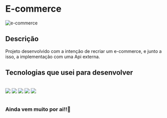 # E-commerce
![e-commerce](https://user-images.githubusercontent.com/75812324/173675744-a18eaf68-75d1-4b0b-a5e4-c65c24816c58.png)


## Descrição
<p>
  Projeto desenvolvido com a intenção de recriar um e-commerce, e junto a isso, a implementação com uma Api externa.
</p>

## Tecnologias que usei para desenvolver
<div style="display:inline_block"><br/>
    <img align="center" src="https://img.shields.io/badge/HTML5-E34F26?style=for-the-badge&logo=html5&logoColor=white" />
    <img align="center" src="https://img.shields.io/badge/CSS3-1572B6?style=for-the-badge&logo=css3&logoColor=white" />
    <img align="center" src="https://img.shields.io/badge/JavaScript-F7DF1E?style=for-the-badge&logo=javascript&logoColor=black" />
    <img align="center" src="https://img.shields.io/badge/React-20232A?style=for-the-badge&logo=react&logoColor=61DAFB" />
    <img align="center" src="https://img.shields.io/badge/Node.js-43853D?style=for-the-badge&logo=node.js&logoColor=white" />
</div><br/>

### Ainda vem muito por ai!!🚀

